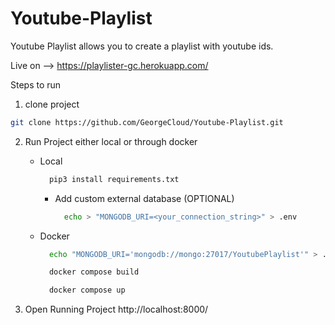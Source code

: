 # Youtube-Playlist
Youtube Playlist allows you to create a playlist with youtube ids.

Live on --> https://playlister-gc.herokuapp.com/

Steps to run

1. clone project
```bash
git clone https://github.com/GeorgeCloud/Youtube-Playlist.git
```

2. Run Project either local or through docker
    - Local
      ```bash
        pip3 install requirements.txt
      ```
      - Add custom external database (OPTIONAL)
        ```bash
          echo > "MONGODB_URI=<your_connection_string>" > .env
        ```
     - Docker
        ```bash
          echo "MONGODB_URI='mongodb://mongo:27017/YoutubePlaylist'" > .env
        ```
        ```bash
          docker compose build
        ```
        ```bash
          docker compose up
        ```
    
  3. Open Running Project
    http://localhost:8000/
    
